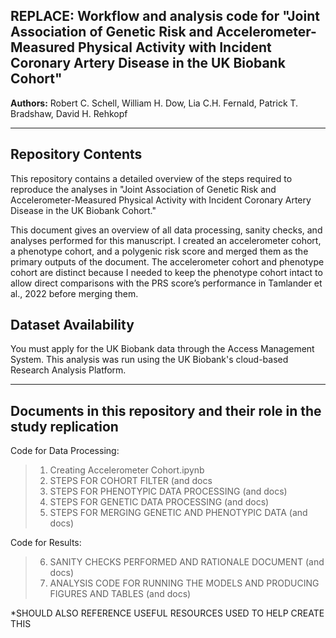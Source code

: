 REPLACE: Workflow and analysis code for "Joint Association of Genetic Risk and Accelerometer-Measured Physical Activity with Incident Coronary Artery Disease in the UK Biobank Cohort"
------------

__Authors:__ Robert C. Schell,
William H. Dow,
Lia C.H. Fernald,
Patrick T. Bradshaw,
David H. Rehkopf







---

Repository Contents
------------

This repository contains a detailed overview of the steps required to reproduce the analyses in "Joint Association of Genetic Risk and Accelerometer-Measured Physical Activity with Incident Coronary Artery Disease in the UK Biobank Cohort."

This document gives an overview of all data processing, sanity checks, and analyses performed for this manuscript. I created an accelerometer cohort, a phenotype cohort, and a polygenic risk score and merged them as the primary outputs of the document. The accelerometer cohort and phenotype cohort are distinct because I needed to keep the phenotype cohort intact to allow direct comparisons with the PRS score’s performance in Tamlander et al., 2022 before merging them.

Dataset Availability
-----------

You must apply for the UK Biobank data through the Access Management System. This analysis was run using the UK Biobank's cloud-based Research Analysis Platform.

---

Documents in this repository and their role in the study replication
------------

Code for Data Processing:
>1. Creating Accelerometer Cohort.ipynb
>2. STEPS FOR COHORT FILTER (and docs
>3. STEPS FOR PHENOTYPIC DATA PROCESSING (and docs)
>4. STEPS FOR GENETIC DATA PROCESSING (and docs)
>5. STEPS FOR MERGING GENETIC AND PHENOTYPIC DATA (and docs)

Code for Results:
>6. SANITY CHECKS PERFORMED AND RATIONALE DOCUMENT (and docs)
>7. ANALYSIS CODE FOR RUNNING THE MODELS AND PRODUCING FIGURES AND TABLES (and docs)

*SHOULD ALSO REFERENCE USEFUL RESOURCES USED TO HELP CREATE THIS
